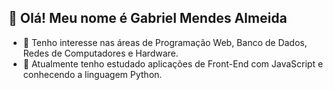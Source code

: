 ## 👋 Olá! Meu nome é Gabriel Mendes Almeida

- 👀 Tenho interesse nas áreas de Programação Web, Banco de Dados, Redes de Computadores e Hardware.
- 🌱 Atualmente tenho estudado aplicações de Front-End com JavaScript e conhecendo a linguagem Python.
